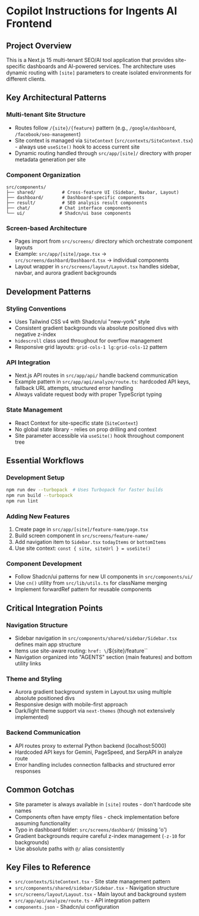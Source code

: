 # Copilot Instructions for Ingents AI Frontend

## Project Overview

This is a Next.js 15 multi-tenant SEO/AI tool application that provides site-specific dashboards and AI-powered services. The architecture uses dynamic routing with `[site]` parameters to create isolated environments for different clients.

## Key Architectural Patterns

### Multi-tenant Site Structure

- Routes follow `/{site}/{feature}` pattern (e.g., `/google/dashboard`, `/facebook/seo-management`)
- Site context is managed via `SiteContext` (`src/contexts/SiteContext.tsx`) - always use `useSite()` hook to access current site
- Dynamic routing handled through `src/app/[site]/` directory with proper metadata generation per site

### Component Organization

```
src/components/
├── shared/          # Cross-feature UI (Sidebar, Navbar, Layout)
├── dashboard/       # Dashboard-specific components
├── result/          # SEO analysis result components
├── chat/           # Chat interface components
└── ui/             # Shadcn/ui base components
```

### Screen-based Architecture

- Pages import from `src/screens/` directory which orchestrate component layouts
- Example: `src/app/[site]/page.tsx` → `src/screens/dashbard/Dashbaord.tsx` → individual components
- Layout wrapper in `src/screens/layout/Layout.tsx` handles sidebar, navbar, and aurora gradient backgrounds

## Development Patterns

### Styling Conventions

- Uses Tailwind CSS v4 with Shadcn/ui "new-york" style
- Consistent gradient backgrounds via absolute positioned divs with negative z-index
- `hidescroll` class used throughout for overflow management
- Responsive grid layouts: `grid-cols-1 lg:grid-cols-12` pattern

### API Integration

- Next.js API routes in `src/app/api/` handle backend communication
- Example pattern in `src/app/api/analyze/route.ts`: hardcoded API keys, fallback URL attempts, structured error handling
- Always validate request body with proper TypeScript typing

### State Management

- React Context for site-specific state (`SiteContext`)
- No global state library - relies on prop drilling and context
- Site parameter accessible via `useSite()` hook throughout component tree

## Essential Workflows

### Development Setup

```bash
npm run dev --turbopack  # Uses Turbopack for faster builds
npm run build --turbopack
npm run lint
```

### Adding New Features

1. Create page in `src/app/[site]/feature-name/page.tsx`
2. Build screen component in `src/screens/feature-name/`
3. Add navigation item to `Sidebar.tsx` `todayItems` or `bottomItems`
4. Use site context: `const { site, siteUrl } = useSite()`

### Component Development

- Follow Shadcn/ui patterns for new UI components in `src/components/ui/`
- Use `cn()` utility from `src/lib/utils.ts` for className merging
- Implement forwardRef pattern for reusable components

## Critical Integration Points

### Navigation Structure

- Sidebar navigation in `src/components/shared/sidebar/Sidebar.tsx` defines main app structure
- Items use site-aware routing: `href: \`/\${site}/feature\``
- Navigation organized into "AGENTS" section (main features) and bottom utility links

### Theme and Styling

- Aurora gradient background system in Layout.tsx using multiple absolute positioned divs
- Responsive design with mobile-first approach
- Dark/light theme support via `next-themes` (though not extensively implemented)

### Backend Communication

- API routes proxy to external Python backend (localhost:5000)
- Hardcoded API keys for Gemini, PageSpeed, and SerpAPI in analyze route
- Error handling includes connection fallbacks and structured error responses

## Common Gotchas

- Site parameter is always available in `[site]` routes - don't hardcode site names
- Components often have empty files - check implementation before assuming functionality
- Typo in dashboard folder: `src/screens/dashbard/` (missing 'o')
- Gradient backgrounds require careful z-index management (`-z-10` for backgrounds)
- Use absolute paths with `@/` alias consistently

## Key Files to Reference

- `src/contexts/SiteContext.tsx` - Site state management pattern
- `src/components/shared/sidebar/Sidebar.tsx` - Navigation structure
- `src/screens/layout/Layout.tsx` - Main layout and background system
- `src/app/api/analyze/route.ts` - API integration pattern
- `components.json` - Shadcn/ui configuration
